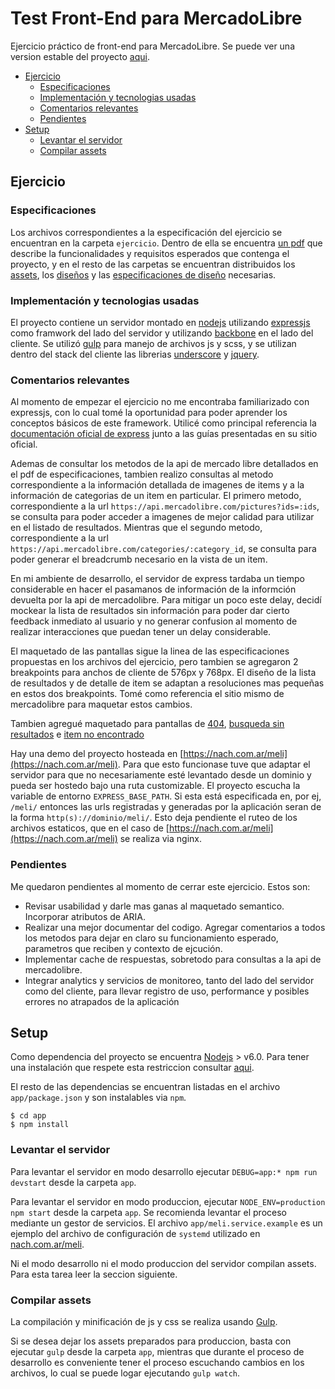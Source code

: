 # Test Front-End para MercadoLibre

Ejercicio práctico de front-end para MercadoLibre. Se puede ver una version estable del proyecto [aqui](https://nach.com.ar/meli).

- [Ejercicio](#ejercicio)
  - [Especificaciones](#especificaciones)
  - [Implementación y tecnologias usadas](#implementaci%C3%B3n-y-tecnologias-usadas)
  - [Comentarios relevantes](#comentarios-relevantes)
  - [Pendientes](#pendientes)
- [Setup](#setup)
  - [Levantar el servidor](#levantar-el-servidor)
  - [Compilar assets](#compilar-assets)

## Ejercicio

### Especificaciones

Los archivos correspondientes a la especificación del ejercicio se encuentran en la carpeta `ejercicio`. Dentro de ella
se encuentra [un pdf](./ejercicio/front-end-test-practico.pdf) que describe la funcionalidades y requisitos esperados
que contenga el proyecto, y en el resto de las carpetas se encuentran distribuidos los [assets](./ejercicio/assets), 
los [diseños](./ejercicio/diseños) y las [especificaciones de diseño](./ejercicio/specs) necesarias.

### Implementación y tecnologias usadas

El proyecto contiene un servidor montado en [nodejs](https://nodejs.org/) utilizando [expressjs](http://expressjs.com/) 
como framwork del lado del servidor y utilizando [backbone](http://backbonejs.org/) en el lado del cliente. Se utilizó 
[gulp](https://gulpjs.com/) para manejo de archivos js y scss, y se utilizan dentro del stack del cliente las librerias 
[underscore](http://underscorejs.org/) y [jquery](https://gulpjs.com/). 

### Comentarios relevantes

Al momento de empezar el ejercicio no me encontraba familiarizado con expressjs, con lo cual tomé la oportunidad para
poder aprender los conceptos básicos de este framework. Utilicé como principal referencia la [documentación oficial de 
express](http://expressjs.com/en/4x/api.html) junto a las guías presentadas en su sitio oficial.

Ademas de consultar los metodos de la api de mercado libre detallados en el pdf de especificaciones, tambien realizo
consultas al metodo correspondiente a la información detallada de imagenes de items y a la información de categorias
de un item en particular. El primero metodo, correspondiente a la url `https://api.mercadolibre.com/pictures?ids=:ids`,
se consulta para poder acceder a imagenes de mejor calidad para utilizar en el listado de resultados. Mientras que el
segundo metodo, correspondiente a la url `https://api.mercadolibre.com/categories/:category_id`, se consulta para poder
generar el breadcrumb necesario en la vista de un item. 

En mi ambiente de desarrollo, el servidor de express tardaba un tiempo considerable en hacer el pasamanos de información
de la informción devuelta por la api de mercadolibre. Para mitigar un poco este delay, decidí mockear la lista de resultados
sin información para poder dar cierto feedback inmediato al usuario y no generar confusion al momento de realizar 
interacciones que puedan tener un delay considerable. 

El maquetado de las pantallas sigue la linea de las especificaciones propuestas en los archivos del ejercicio, pero tambien
se agregaron 2 breakpoints para anchos de cliente de  576px y 768px. El diseño de la lista de resultados y de detalle de
item se adaptan a resoluciones mas pequeñas en estos dos breakpoints. Tomé como referencia el sitio mismo de mercadolibre
para maquetar estos cambios.

Tambien agregué maquetado para pantallas de [404](http://nach.com.ar/meli/una_ruta_que_no_existe),
[busqueda sin resultados](https://nach.com.ar/meli/items?search=unabusquedaquenotieneresultados) e 
[item no encontrado](https://nach.com.ar/meli/item/id_que_no_existe) 

Hay una demo del proyecto hosteada en [https://nach.com.ar/meli](https://nach.com.ar/meli). Para que esto funcionase tuve
que adaptar el servidor para que no necesariamente esté levantado desde un dominio y pueda ser hostedo bajo una ruta 
customizable. El proyecto escucha la variable de entorno `EXPRESS_BASE_PATH`. Si esta está especificada en, por ej, `/meli/`
entonces las urls registradas y generadas por la aplicación seran de la forma `http(s)://dominio/meli/`. Esto deja 
pendiente el ruteo de los archivos estaticos, que en el caso de [https://nach.com.ar/meli](https://nach.com.ar/meli) 
se realiza via nginx.  

### Pendientes

Me quedaron pendientes al momento de cerrar este ejercicio. Estos son:
- Revisar usabilidad y darle mas ganas al maquetado semantico. Incorporar atributos de ARIA. 
- Realizar una mejor documentar del codigo. Agregar comentarios a todos los metodos para dejar en claro su funcionamiento 
esperado, parametros que reciben y contexto de ejcución.
- Implementar cache de respuestas, sobretodo para consultas a la api de mercadolibre.
- Integrar analytics y servicios de monitoreo, tanto del lado del servidor como del cliente, para llevar registro de 
uso, performance y posibles errores no atrapados de la aplicación

## Setup

Como dependencia del proyecto se encuentra [Nodejs](https://nodejs.org/es/) > v6.0. Para tener una instalación que
respete esta restriccion consultar [aqui](https://nodejs.org/es/download/package-manager/). 

El resto de las dependencias se encuentran listadas en el archivo `app/package.json` y son instalables via `npm`. 

```
$ cd app
$ npm install 

```

### Levantar el servidor

Para levantar el servidor en modo desarrollo ejecutar `DEBUG=app:* npm run devstart` desde la carpeta `app`. 

Para levantar el servidor en modo produccion, ejecutar `NODE_ENV=production npm start` desde la carpeta `app`. 
Se recomienda levantar el proceso mediante un gestor de servicios. El archivo `app/meli.service.example` es un ejemplo
del archivo de configuración de `systemd` utilizado en [nach.com.ar/meli](https://nach.com.ar/meli).

Ni el modo desarrollo ni el modo produccion del servidor compilan assets. Para esta tarea leer la seccion siguiente.

### Compilar assets

La compilación y minificación de js y css se realiza usando [Gulp](https://gulpjs.com/). 

Si se desea dejar los assets preparados para produccion, basta con ejecutar `gulp` desde la carpeta `app`, mientras que
durante el proceso de desarrollo es conveniente tener el proceso escuchando cambios en los archivos, lo cual se puede
logar ejecutando `gulp watch`.